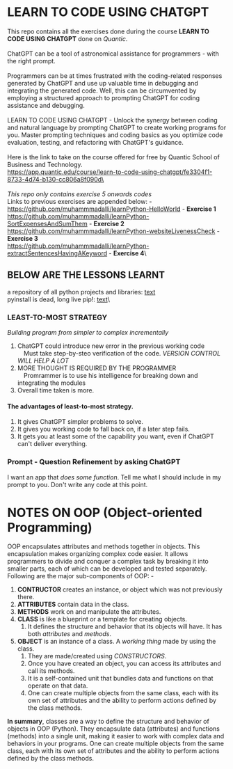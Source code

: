 # LEARN TO CODE USING CHATGPT
This repo contains all the exercises done during the course **LEARN TO CODE USING CHATGPT** done on *Quantic*.\
\
ChatGPT can be a tool of astronomical assistance for programmers - with the right prompt.\
\
Programmers can be at times frustrated with the coding-related responses generated by ChatGPT and use up valuable time in debugging and integrating the generated code. Well, this can be circumvented by employing a structured approach to prompting ChatGPT for coding assistance and debugging.\
\
LEARN TO CODE USING CHATGPT - Unlock the synergy between coding and natural language by prompting ChatGPT to create working programs for you. Master prompting techniques and coding basics as you optimize code evaluation, testing, and refactoring with ChatGPT's guidance.\
\
Here is the link to take on the course offered for free by Quantic School of Business and Technology.\
https://app.quantic.edu/course/learn-to-code-using-chatgpt/fe3304f1-8733-4d74-b130-cc806a8f090d\
\
\
*This repo only contains exercise 5 onwards codes*\
Links to previous exercises are appended below: -\
https://github.com/muhammmadalli/learnPython-HelloWorld - **Exercise 1**\
https://github.com/muhammmadalli/learnPython-SortExpensesAndSumThem - **Exercise 2**\
https://github.com/muhammmadalli/learnPython-websiteLivenessCheck - **Exercise 3**\
https://github.com/muhammmadalli/learnPython-extractSentencesHavingAKeyword - **Exercise 4**\


## **BELOW ARE THE LESSONS LEARNT**
a repository of all python projects and libraries: [text](https://pypi.org/)\
pyinstall is dead, long live pip!: [text](https://ianbicking.org/blog/2008/10/pyinstall-is-dead-long-live-pip.html)\

### LEAST-TO-MOST STRATEGY
*Building program from simpler to complex incrementally*
1. ChatGPT could introduce new error in the previous working code\
&emsp;Must take step-by-steo verification of the code. *VERSION CONTROL WILL HELP A LOT*
2. MORE THOUGHT IS REQUIRED BY THE PROGRAMMER  
&emsp;Promrammer is to use his intelligence for breaking down and integrating the modules
3. Overall time taken is more.

#### The advantages of least-to-most strategy. 
1. It gives ChatGPT simpler problems to solve. 
2. It gives you working code to fall back on, if a later step fails. 
3. It gets you at least some of the capability you want, even if ChatGPT can't deliver everything. 

### Prompt - Question Refinement by asking ChatGPT
I want an app that *does some function*. Tell me what I should include in my prompt to you. Don't write any code at this point.

# NOTES ON OOP (Object-oriented Programming)
OOP encapsulates attributes and methods together in objects. This encapsulation makes organizing complex code easier. It allows programmers to divide and conquer a complex task by breaking it into smaller parts, each of which can be developed and tested separately. Following are the major sub-components of OOP: -  
1. **CONTRUCTOR** creates an instance, or object which was not previously there.
2. **ATTRIBUTES** contain data in the class.
3. **METHODS** work on and manipulate the attributes.
4. **CLASS** is like a blueprint or a template for creating objects. 
    1. It defines the structure and behavior that its objects will have. It has both *attributes* and *methods*.
5. **OBJECT** is an instance of a class. A *working thing* made by using the class.
    1. They are made/created using *CONSTRUCTORS*.
    2. Once you have created an object, you can access its attributes and call its methods.
    3. It is a self-contained unit that bundles data and functions on that operate on that data.
    4. One can create multiple objects from the same class, each with its own set of attributes and the ability to perform actions defined by the class methods. 

**In summary**, classes are a way to define the structure and behavior of objects in OOP (Python). They encapsulate data (attributes) and functions (methods) into a single unit, making it easier to work with complex data and behaviors in your programs. One can create multiple objects from the same class, each with its own set of attributes and the ability to perform actions defined by the class methods.
